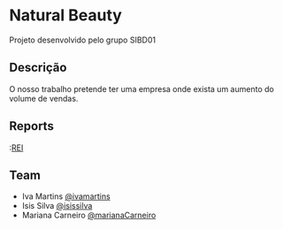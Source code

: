 
# Natural Beauty

Projeto desenvolvido pelo grupo SIBD01

## Descrição

O nosso trabalho pretende ter uma empresa onde exista um aumento do volume de vendas. 


## Reports

:[REI](doc/rei/rei00.md)

## Team

* Iva Martins [@ivamartins](https://github.com/ivamartins4)
* Isis Silva [@isissilva](https://github.com/IsisSilva)
* Mariana Carneiro [@marianaCarneiro](https://github.com/Mariana4Carneiro)
